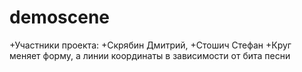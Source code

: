 # demoscene
+Участники проекта:
+Скрябин Дмитрий,
+Стошич Стефан
+Круг меняет форму, а линии координаты в зависимости от бита песни
